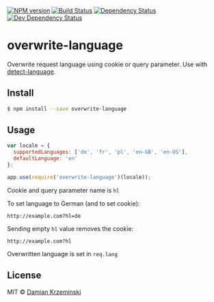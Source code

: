 [![NPM version][npm-image]][npm-url]
[![Build Status][travis-image]][travis-url]
[![Dependency Status][deps-image]][deps-url]
[![Dev Dependency Status][deps-dev-image]][deps-dev-url]

# overwrite-language

Overwrite request language using cookie or query parameter. Use with [detect-language].

## Install

```sh
$ npm install --save overwrite-language
```

## Usage

```js
var locale = {
  supportedLanguages: ['de', 'fr', 'pl', 'en-GB', 'en-US'],
  defaultLanguage: 'en'
};

app.use(require('overwrite-language')(locale));
```

Cookie and query parameter name is `hl`

To set language to German (and to set cookie):

    http://example.com?hl=de

Sending empty `hl` value removes the cookie:

    http://example.com?hl

Overwritten language is set in `req.lang`

## License

MIT © [Damian Krzeminski](https://pirxpilot.me)

[detect-language]: https://npmjs.org/package/detect-language

[npm-image]: https://img.shields.io/npm/v/overwrite-language.svg
[npm-url]: https://npmjs.org/package/overwrite-language

[travis-url]: https://travis-ci.org/pirxpilot/overwrite-language
[travis-image]: https://img.shields.io/travis/pirxpilot/overwrite-language.svg

[deps-image]: https://img.shields.io/david/pirxpilot/overwrite-language.svg
[deps-url]: https://david-dm.org/pirxpilot/overwrite-language

[deps-dev-image]: https://img.shields.io/david/dev/pirxpilot/overwrite-language.svg
[deps-dev-url]: https://david-dm.org/pirxpilot/overwrite-language?type=dev
